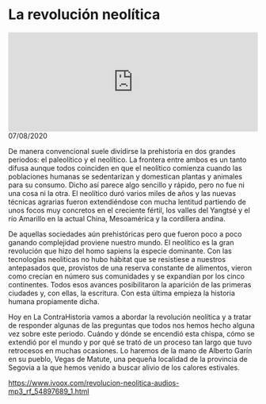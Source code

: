 # La revolución neolítica
<iframe id='audio_88903085' frameborder='0' allowfullscreen='' scrolling='no' height='200' style='width:100%;' src='https://www.ivoox.com/player_ej_54897689_6_1.html' loading='lazy'></iframe>07/08/2020

De manera convencional suele dividirse la prehistoria en dos grandes periodos: el paleolítico y el neolítico. La frontera entre ambos es un tanto difusa aunque todos coinciden en que el neolítico comienza cuando las poblaciones humanas se sedentarizan y domestican plantas y animales para su consumo. Dicho así parece algo sencillo y rápido, pero no fue ni una cosa ni la otra. El neolítico duró varios miles de años y las nuevas técnicas agrarias fueron extendiéndose con mucha lentitud partiendo de unos focos muy concretos en el creciente fértil, los valles del Yangtsé y el río Amarillo en la actual China, Mesoamérica y la cordillera andina.  

 De aquellas sociedades aún prehistóricas pero que fueron poco a poco ganando complejidad proviene nuestro mundo. El neolítico es la gran revolución que hizo del homo sapiens la especie dominante. Con las tecnologías neolíticas no hubo hábitat que se resistiese a nuestros antepasados que, provistos de una reserva constante de alimentos, vieron como crecían en número sus comunidades y se expandían por los cinco continentes. Todos esos avances posibilitaron la aparición de las primeras ciudades y, con ellas, la escritura. Con esta última empieza la historia humana propiamente dicha.  

 Hoy en La ContraHistoria vamos a abordar la revolución neolítica y a tratar de responder algunas de las preguntas que todos nos hemos hecho alguna vez sobre este periodo. Cuándo y dónde se encendió esta chispa, cómo se extendió por el mundo y por qué se trató de un proceso tan largo que tuvo retrocesos en muchas ocasiones. Lo haremos de la mano de Alberto Garín en su pueblo, Vegas de Matute, una pequeña localidad de la provincia de Segovia a la que hemos venido a buscar alivio de los calores estivales. 

 

https://www.ivoox.com/revolucion-neolitica-audios-mp3_rf_54897689_1.html
